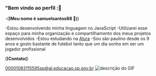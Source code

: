 ### "Bem vindo ao perfil :💟
-(**)Meu nome è samuelsantos88 🖤(**)

-Estou desenvolvendo minha linguagem no JavaScript
-Utilizarei esse espaço para minha organizaçâo e compartilhamento dos meus projetos desenvolvidos
-Estou estudando na [Alura](https://www.alura.com.br)
-Sou sâo paulino desde os 9 anos e gosto bastante de futebol tanto que um dia sonho em ser um jogador profissional

(**)Contato(**)

00001083115595sp@al.educacao.sp.gov.br
![descrição do GIF](https://media1.tenor.com/m/ooaOJO2KUrMAAAAC/jjk-jujutsu-kaisen.gif)
